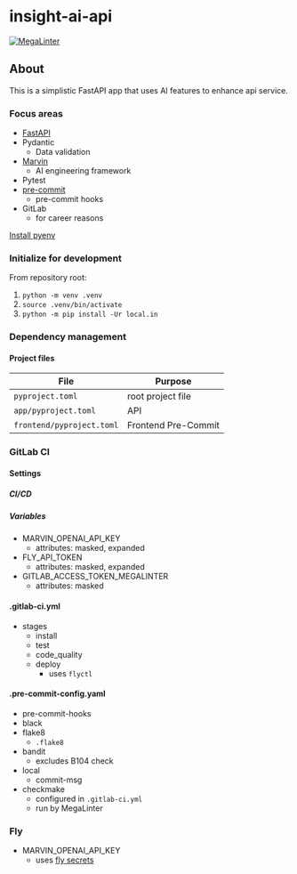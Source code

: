 # insight-ai-api

[![MegaLinter](https://github.com/johndutchover/insight-ai-api/actions/workflows/mega-linter.yml/badge.svg)](https://github.com/johndutchover/insight-ai-api/actions/workflows/mega-linter.yml)

## About

This is a simplistic FastAPI app that uses AI features to enhance api service.

### Focus areas

- [FastAPI](https://github.com/tiangolo/fastapi)
- Pydantic
  - Data validation
- [Marvin](https://github.com/prefecthq/marvin)
  - AI engineering framework
- Pytest
- [pre-commit](https://github.com/pre-commit/pre-commit)
  - pre-commit hooks
- GitLab
  - for career reasons

[Install pyenv](https://github.com/pyenv/pyenv)

### Initialize for development

From repository root:

1. `python -m venv .venv`
2. `source .venv/bin/activate`
3. `python -m pip install -Ur local.in`

### Dependency management

#### Project files

| File                      | Purpose             |
| ------------------------- | ------------------- |
| `pyproject.toml`          | root project file   |
| `app/pyproject.toml`      | API                 |
| `frontend/pyproject.toml` | Frontend Pre-Commit |

### GitLab CI

#### Settings

##### CI/CD

##### Variables

- MARVIN_OPENAI_API_KEY
  - attributes: masked, expanded
- FLY_API_TOKEN
  - attributes: masked, expanded
- GITLAB_ACCESS_TOKEN_MEGALINTER
  - attributes: masked

#### .gitlab-ci.yml

- stages
  - install
  - test
  - code_quality
  - deploy
    - uses `flyctl`

#### .pre-commit-config.yaml

- pre-commit-hooks
- black
- flake8
  - `.flake8`
- bandit
  - excludes B104 check
- local
  - commit-msg
- checkmake
  - configured in `.gitlab-ci.yml`
  - run by MegaLinter

### Fly

- MARVIN_OPENAI_API_KEY
  - uses [fly secrets](https://fly.io/docs/reference/config/#secrets)
